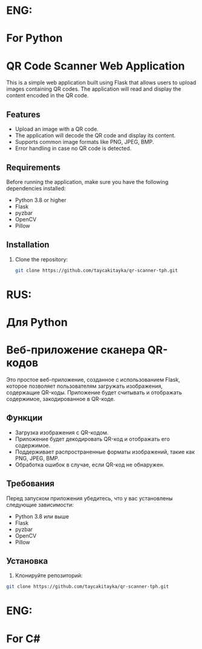 # ENG:
# For Python
# QR Code Scanner Web Application

This is a simple web application built using Flask that allows users to upload images containing QR codes. The application will read and display the content encoded in the QR code.

## Features

- Upload an image with a QR code.
- The application will decode the QR code and display its content.
- Supports common image formats like PNG, JPEG, BMP.
- Error handling in case no QR code is detected.

## Requirements

Before running the application, make sure you have the following dependencies installed:

- Python 3.8 or higher
- Flask
- pyzbar
- OpenCV
- Pillow

## Installation

1. Clone the repository:
   ```bash
   git clone https://github.com/taycakitayka/qr-scanner-tph.git


# RUS:
# Для Python
# Веб-приложение сканера QR-кодов

Это простое веб-приложение, созданное с использованием Flask, которое позволяет пользователям загружать изображения, содержащие QR-коды. Приложение будет считывать и отображать содержимое, закодированное в QR-коде.

## Функции

- Загрузка изображения с QR-кодом.
- Приложение будет декодировать QR-код и отображать его содержимое.
- Поддерживает распространенные форматы изображений, такие как PNG, JPEG, BMP.
- Обработка ошибок в случае, если QR-код не обнаружен.

## Требования

Перед запуском приложения убедитесь, что у вас установлены следующие зависимости:

- Python 3.8 или выше
- Flask
- pyzbar
- OpenCV
- Pillow

## Установка

1. Клонируйте репозиторий:
```bash
git clone https://github.com/taycakitayka/qr-scanner-tph.git
```
# ENG:
# For C#

